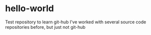 # hello-world
Test repository to learn git-hub
I've worked with several source code repositories before, but just not git-hub
